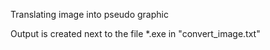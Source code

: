 Translating image into pseudo graphic

Output is created next to the file *.exe in "convert_image.txt"
